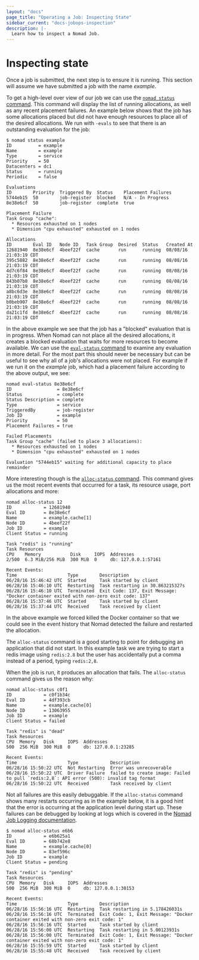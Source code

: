 ```yaml
---
layout: "docs"
page_title: "Operating a Job: Inspecting State"
sidebar_current: "docs-jobops-inspection"
description: |-
  Learn how to inspect a Nomad Job.
---
```


# Inspecting state

Once a job is submitted, the next step is to ensure it is running. This section
will assume we have submitted a job with the name _example_.

To get a high-level over view of our job we can use the [`nomad status`
command](/docs/commands/status.html). This command will display the list of
running allocations, as well as any recent placement failures. An example below
shows that the job has some allocations placed but did not have enough resources
to place all of the desired allocations. We run with `-evals` to see that there
is an outstanding evaluation for the job:

```
$ nomad status example
ID          = example
Name        = example
Type        = service
Priority    = 50
Datacenters = dc1
Status      = running
Periodic    = false

Evaluations
ID        Priority  Triggered By  Status    Placement Failures
5744eb15  50        job-register  blocked   N/A - In Progress
8e38e6cf  50        job-register  complete  true

Placement Failure
Task Group "cache":
  * Resources exhausted on 1 nodes
  * Dimension "cpu exhausted" exhausted on 1 nodes

Allocations
ID        Eval ID   Node ID   Task Group  Desired  Status   Created At
12681940  8e38e6cf  4beef22f  cache       run      running  08/08/16 21:03:19 CDT
395c5882  8e38e6cf  4beef22f  cache       run      running  08/08/16 21:03:19 CDT
4d7c6f84  8e38e6cf  4beef22f  cache       run      running  08/08/16 21:03:19 CDT
843b07b8  8e38e6cf  4beef22f  cache       run      running  08/08/16 21:03:19 CDT
a8bc6d3e  8e38e6cf  4beef22f  cache       run      running  08/08/16 21:03:19 CDT
b0beb907  8e38e6cf  4beef22f  cache       run      running  08/08/16 21:03:19 CDT
da21c1fd  8e38e6cf  4beef22f  cache       run      running  08/08/16 21:03:19 CDT
```

In the above example we see that the job has a "blocked" evaluation that is in
progress. When Nomad can not place all the desired allocations, it creates a
blocked evaluation that waits for more resources to become available. We can use
the [`eval-status` command](/docs/commands/eval-status.html) to examine any
evaluation in more detail. For the most part this should never be necessary but
can be useful to see why all of a job's allocations were not placed. For
example if we run it on the _example_ job, which had a placement failure
according to the above output, we see:

```
nomad eval-status 8e38e6cf
ID                 = 8e38e6cf
Status             = complete
Status Description = complete
Type               = service
TriggeredBy        = job-register
Job ID             = example
Priority           = 50
Placement Failures = true

Failed Placements
Task Group "cache" (failed to place 3 allocations):
  * Resources exhausted on 1 nodes
  * Dimension "cpu exhausted" exhausted on 1 nodes

Evaluation "5744eb15" waiting for additional capacity to place remainder
```

More interesting though is the [`alloc-status`
command](/docs/commands/alloc-status.html). This command gives us the most
recent events that occurred for a task, its resource usage, port allocations and
more:

```
nomad alloc-status 12
ID            = 12681940
Eval ID       = 8e38e6cf
Name          = example.cache[1]
Node ID       = 4beef22f
Job ID        = example
Client Status = running

Task "redis" is "running"
Task Resources
CPU    Memory           Disk     IOPS  Addresses
2/500  6.3 MiB/256 MiB  300 MiB  0     db: 127.0.0.1:57161

Recent Events:
Time                   Type        Description
06/28/16 15:46:42 UTC  Started     Task started by client
06/28/16 15:46:10 UTC  Restarting  Task restarting in 30.863215327s
06/28/16 15:46:10 UTC  Terminated  Exit Code: 137, Exit Message: "Docker container exited with non-zero exit code: 137"
06/28/16 15:37:46 UTC  Started     Task started by client
06/28/16 15:37:44 UTC  Received    Task received by client
```

In the above example we forced killed the Docker container so that we could see
in the event history that Nomad detected the failure and restarted the
allocation.

The `alloc-status` command is a good starting to point for debugging an
application that did not start. In this example task we are trying to start a
redis image using `redis:2.8` but the user has accidentally put a comma instead
of a period, typing `redis:2,8`.


When the job is run, it produces an allocation that fails. The `alloc-status`
command gives us the reason why:

```
nomad alloc-status c0f1
ID            = c0f1b34c
Eval ID       = 4df393cb
Name          = example.cache[0]
Node ID       = 13063955
Job ID        = example
Client Status = failed

Task "redis" is "dead"
Task Resources
CPU  Memory   Disk     IOPS  Addresses
500  256 MiB  300 MiB  0     db: 127.0.0.1:23285

Recent Events:
Time                   Type            Description
06/28/16 15:50:22 UTC  Not Restarting  Error was unrecoverable
06/28/16 15:50:22 UTC  Driver Failure  failed to create image: Failed to pull `redis:2,8`: API error (500): invalid tag format
06/28/16 15:50:22 UTC  Received        Task received by client
```

Not all failures are this easily debuggable. If the `alloc-status` command shows
many restarts occurring as in the example below, it is a good hint that the error
is occurring at the application level during start up. These failures can be
debugged by looking at logs which is covered in the [Nomad Job Logging
documentation](/docs/jobops/logs.html).

```
$ nomad alloc-status e6b6
ID            = e6b625a1
Eval ID       = 68b742e8
Name          = example.cache[0]
Node ID       = 83ef596c
Job ID        = example
Client Status = pending

Task "redis" is "pending"
Task Resources
CPU  Memory   Disk     IOPS  Addresses
500  256 MiB  300 MiB  0     db: 127.0.0.1:30153

Recent Events:
Time                   Type        Description
06/28/16 15:56:16 UTC  Restarting  Task restarting in 5.178426031s
06/28/16 15:56:16 UTC  Terminated  Exit Code: 1, Exit Message: "Docker container exited with non-zero exit code: 1"
06/28/16 15:56:16 UTC  Started     Task started by client
06/28/16 15:56:00 UTC  Restarting  Task restarting in 5.00123931s
06/28/16 15:56:00 UTC  Terminated  Exit Code: 1, Exit Message: "Docker container exited with non-zero exit code: 1"
06/28/16 15:55:59 UTC  Started     Task started by client
06/28/16 15:55:48 UTC  Received    Task received by client
```
